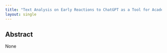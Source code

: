 ```yaml
---
title: "Text Analysis on Early Reactions to ChatGPT as a Tool for Academic Progress or Exploitation"
layout: single
---
```


## Abstract
None
